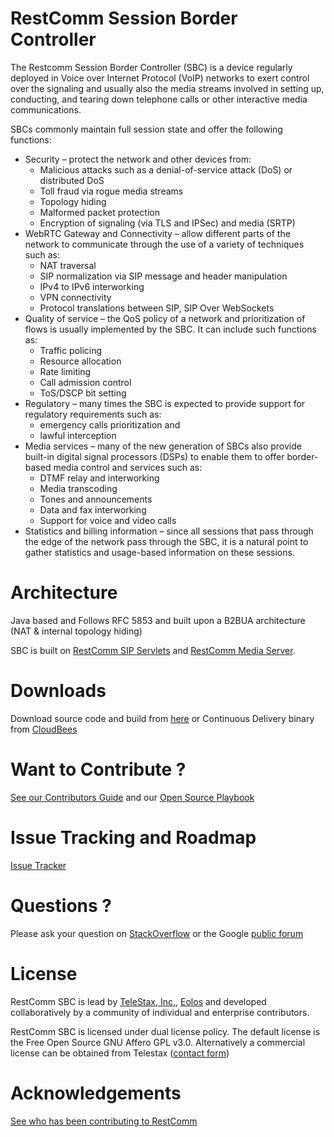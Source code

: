 RestComm Session Border Controller
============
The Restcomm Session Border Controller (SBC) is a device regularly deployed in Voice over Internet Protocol (VoIP) networks to exert control over the signaling and usually also the media streams involved in setting up, conducting, and tearing down telephone calls or other interactive media communications.

SBCs commonly maintain full session state and offer the following functions:

* Security – protect the network and other devices from:
  * Malicious attacks such as a denial-of-service attack (DoS) or distributed DoS
  * Toll fraud via rogue media streams
  * Topology hiding
  * Malformed packet protection
  * Encryption of signaling (via TLS and IPSec) and media (SRTP)
* WebRTC Gateway and Connectivity – allow different parts of the network to communicate through the use of a variety of techniques such as:
  * NAT traversal
  * SIP normalization via SIP message and header manipulation
  * IPv4 to IPv6 interworking
  * VPN connectivity
  * Protocol translations between SIP, SIP Over WebSockets
* Quality of service – the QoS policy of a network and prioritization of flows is usually implemented by the SBC. It can include such functions as:
  * Traffic policing
  * Resource allocation
  * Rate limiting
  * Call admission control
  * ToS/DSCP bit setting
* Regulatory – many times the SBC is expected to provide support for regulatory requirements such as:
  * emergency calls prioritization and
  * lawful interception
* Media services – many of the new generation of SBCs also provide built-in digital signal processors (DSPs) to enable them to offer border-based media control and services such as:
  * DTMF relay and interworking
  * Media transcoding
  * Tones and announcements
  * Data and fax interworking
  * Support for voice and video calls
* Statistics and billing information – since all sessions that pass through the edge of the network pass through the SBC, it is a natural point to gather statistics and usage-based information on these sessions.

Architecture
========

Java based and Follows RFC 5853 and built upon a B2BUA architecture (NAT & internal topology hiding)

SBC is built on [RestComm SIP Servlets](https://github.com/RestComm/sip-servlets) and [RestComm Media Server](https://github.com/RestComm/mediaserver).

Downloads
========
Download source code and build from [here](https://github.com/RestComm/sbc/releases) or Continuous Delivery binary from [CloudBees](https://mobicents.ci.cloudbees.com/job/RestComm-SBC/)

Want to Contribute ? 
========
[See our Contributors Guide](https://github.com/RestComm/Restcomm-Conect/wiki/Contribute-to-RestComm) and our [Open Source Playbook](https://docs.google.com/document/d/1RZz2nd2ivCK_rg1vKX9ansgNF6NpK_PZl81GxZ2MSnM/edit?usp=sharing)

Issue Tracking and Roadmap
========
[Issue Tracker](https://github.com/RestComm/sbc/issues)

Questions ?
========
Please ask your question on [StackOverflow](http://stackoverflow.com/questions/tagged/restcomm) or the Google [public forum](http://groups.google.com/group/restcomm)

License
========

RestComm SBC is lead by [TeleStax, Inc.](http://www.telestax.com/), [Eolos](http://www.eolos.la/) and developed collaboratively by a community of individual and enterprise contributors.

RestComm SBC is licensed under dual license policy. The default license is the Free Open Source GNU Affero GPL v3.0. Alternatively a commercial license can be obtained from Telestax ([contact form](http://www.telestax.com/contactus/#InquiryForm))

Acknowledgements
========
[See who has been contributing to RestComm](http://www.telestax.com/opensource/acknowledgments/)
